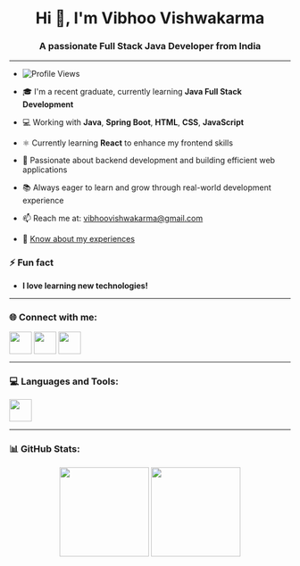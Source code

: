<h1 align="center">Hi 👋, I'm <b>Vibhoo Vishwakarma</b></h1>
<h3 align="center">A passionate Full Stack Java Developer from India</h3>

---

- ![Profile Views](https://komarev.com/ghpvc/?username=VIBHOO12&color=blue)

- 🎓 I'm a recent graduate, currently learning **Java Full Stack Development**
  
- 💻 Working with **Java**, **Spring Boot**, **HTML**, **CSS**, **JavaScript**
  
- ⚛️ Currently learning **React** to enhance my frontend skills
  
- 🔧 Passionate about backend development and building efficient web applications
  
- 📚 Always eager to learn and grow through real-world development experience
  
- 📫 Reach me at: [vibhoovishwakarma@gmail.com](mailto:vibhoovishwakarma@gmail.com)
  
- 📄 [Know about my experiences](https://drive.google.com/file/d/1ZHXaUZTK6qrGDbPbBoNLUo64B8d4iVAM/view?usp=drive_link)


### ⚡ Fun fact
- **I love learning new technologies!**

---

### 🌐 Connect with me:
<p align="left">
<a href="https://github.com/VIBHOO12" target="_blank"><img align="center" src="https://skillicons.dev/icons?i=github" height="40" /></a>
<a href="https://www.linkedin.com/in/vibhoo-vishwakarma-3350b3227/?utm_source=share&utm_campaign=share_via&utm_content=profile&utm_medium=android_app" target="_blank"><img align="center" src="https://skillicons.dev/icons?i=linkedin" height="40" /></a>
<a href="mailto:vibhoovishwakarma@gmail.com" target="_blank"><img align="center" src="https://skillicons.dev/icons?i=gmail" height="40" /></a>
</p>

---

### 💻 Languages and Tools:
<p align="left">
  <img src="https://skillicons.dev/icons?i=java,spring,html,css,js,react,mysql,git,github" height="40" />
</p>

---

### 📊 GitHub Stats:
<p align="center">
  <img src="https://github-readme-stats.vercel.app/api?username=VIBHOO12&show_icons=true&theme=tokyonight" height="160"/>
  <!-- <img src="https://github-readme-streak-stats.herokuapp.com/?user=VIBHOO12&theme=tokyonight" height="160"/> -->
  <img src="https://github-readme-stats.vercel.app/api/top-langs/?username=VIBHOO12&layout=compact&theme=tokyonight" height="160"/>
</p>

<!-- <p align="center">
  <img src="https://github-readme-stats.vercel.app/api/top-langs/?username=VIBHOO12&layout=compact&theme=tokyonight" height="160"/>
</p> -->
